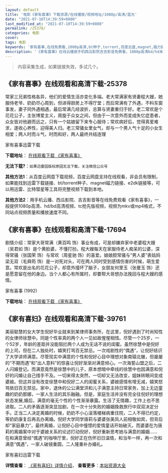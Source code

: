 ```yaml
---
layout: default
title: '电影《家有喜事》下载资源/在线播放/视频地址/1080p/高清/蓝光'
date: "2021-07-10T14:39:59+0800"
last_modified_at: "2021-07-10T14:39:59+0800"
permalink: /25378/
categories: 电影
cover:
tags: 电影
keywords: '家有喜事,在线免费看,1080p高清,bt种子,torrent,百度云盘,magnet,磁力链,迅雷下载资源'
description: '《家有喜事》在线云播放手机西瓜影院吉吉影音免费看，1080p高清bd/hd未删减完整版和tc抢先枪版，mkv/mp4格式，附带bt/torrent种子、magnet/磁力链、百度云盘、网盘资源迅雷下载链接'
---
```


>内容采集生成，如果链接失效，多试几个。


## 《家有喜事》在线观看和高清下载-25378

常家三兄弟性格各异，他们的爱情生活亦变化多端。老大常满家有贤妻程大嫂，她服侍老爷、奶奶尽心周到，但进得厨房上不得厅堂；而后常满有了外遇，不料东窗事发，妻子同外遇相遇，最后常满几经波折，总算与贤妻重归于好。老二常欢是个花花公子，主张博爱主义，周旋于众女之间，但由于一次意外而变成失忆症患者，众女皆对他避而远之，只有一个姑娘留下来专心服侍；常欢病好后，觉得真爱难求，遂收心养性，迎得美人归。老三常骚女里女气，却与一个男人气十足的小女生相爱；两人时而斗气，时而和好，两人最终共结连理


家有喜事迅雷下载

**下载地址**： [在线观看下载 《家有喜事》](https://www.993dy.com//vod-detail-id-22741.html) 


**无法下载?**：`如果迅雷因版权原因无法下载，关注微信公众号 `

**其他方法1**：从百度云网盘下载视频，百度云网盘支持在线观看，非会员有限制，如果能找到迅雷下载链接、bt/torrent种子、magnet磁力链接、e2dk链接等，可以用迅雷、比特彗星等工具将完整视频下载到本地。

**其他方法2**：用手机云播、西瓜影院、吉吉影音等在线免费观看《家有喜事》，一般提供1080p高清、hd/bd高清视频、tc抢先版视频，视频为mkv或mp4格式，不同站点视频质量和播放速度不同。


## 《家有喜事》在线观看和高清下载-17694

剧情介绍：常家大哥常满（黄百鸣 饰）事业有成，可是却嫌弃家中老婆程大嫂（吴君如 饰）是个黄脸婆，不懂打扮。程大嫂每天在家服侍老人痴呆的公婆，深得常骚（张国荣 饰）与常欢（周星驰 饰）的喜爱。娘娘腔常骚与“男人婆”表姑妈梁无双（毛舜筠 饰）是一对死对头，可在两人同时受到感情伤害的时候，萌生爱意。常欢是出名的花花公子，却意外撞坏了脑子，女朋友何里玉（张曼玉 饰）还是愿意留在他的身边。当个人都心有所属时，却要帮大哥想办法挽回与程大嫂的感情。


家有喜事 (1992)

**下载地址**： [在线观看下载 《家有喜事》](https://www.btbtdy.me/btdy/dy3465.html) 


## 《家有喜妇》在线观看和高清下载-39761

美丽聪慧的女大学生倪好毕业就来到某律师事务所，在这里，倪好遇到了时尚知性的女律师徐慧中。同是个性率真的两个人一见如故惺惺相惜。尽管一个25岁，一个52岁，年龄的差距并没能阻拦两个人成为无话不说的闺蜜。虽然徐慧中是倪好的上司，但在二人独处时，嬉笑打骂百无禁忌。一次戏剧性的“偶遇”，让倪好结识了大学讲师满意。尽管现实中满意的个性和倪好心目中理想对象南辕北辙，但屡屡的“不期而遇”和&ldquo;出人意料”的惊喜让倪好渐渐对满意倾心。一次海誓山盟之后，二人闪婚登记。而满意竟然是徐慧中的儿子，原本想暗中牵线的徐慧中也因满意和倪好的闪婚让自己措手不及。一切来得太突然，一切却又无法改变，姐妹转眼间变成婆媳。但这并没有改变徐慧中和倪好二人的闺蜜关系，婆媳感情有增无减，嬉笑怒骂依旧百无禁忌。家中，退休的公公满堂洪和儿子满意主持日常家务，加上无边童趣的奶奶那娜，一家人生活的其乐融融。但是，家庭生活并没有完全往倪好的理想状态发展,婚后，满意的毫无个性的个性渐渐暴露。生活了无情趣，工作上也不思进取。二人的矛盾逐渐突显加剧，在一次十分失败的婚姻挽救旅行中双双决定分手。正当二人决定离婚的时候，奶奶不小心滚落楼梯病重住院，二人不得已约定，等奶奶康复后再去办离婚。倪好大学同学唐莉与婆婆张美凤人前相敬如宾，但背后却&ldquo;家庭暴力”，最终离婚，让倪好心目中憧憬的爱情童话开始破灭。而婆婆在为唐莉的离婚案中对于婆媳关系的论述打动倪好，倪好重新思考她与满意的婚姻…… 在和满意曾经“偶遇”的咖啡厅里，倪好正在伤怀旧日温情，和当年一样，再一次和满意“偶遇”，一家人破镜重圆，二人隆重补办婚礼。</p>


家有喜妇迅雷下载

**详情查看**： [《家有喜妇》详情介绍](/movie/39761/)， **查看更多**：[本站资源大全](/movie/t/all/)

